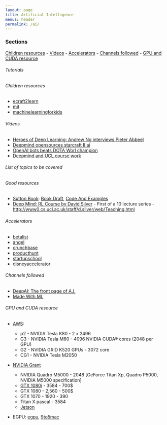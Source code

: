 ```yaml
---
layout: page
title: Artificial Intelligence
menus: header
permalink: /ai/
---
```


### Sections
[Children resources](#children-resources) - [Videos](#videos) - [Accelerators](#accelerators) - [Channels followed](#channels-followed) - [GPU and CUDA resource](#gpu-and-cuda-resource)

###### Tutorials

###### Children resources

- [ecraft2learn](https://ecraft2learn.github.io/ai/)
- [mit](https://www.media.mit.edu/posts/kids-ai-devices/)
- [machinelearningforkids](https://machinelearningforkids.co.uk/#!/links#top)

###### Videos

- [Heroes of Deep Learning: Andrew Ng interviews Pieter Abbeel](https://www.youtube.com/watch?v=dmkPJpWCVcI)
- [Deepmind opensources starcraft II ai](https://www.youtube.com/watch?v=St5lxIxYGkI)
- [OpenAI bots beats DOTA Worl champion](https://www.youtube.com/watch?v=cLC_GHZCOVQ)
- [Deepmind and UCL course work](https://www.youtube.com/watch?v=_aUq7lmMfxo)


###### List of topics to be covered

###### Good resources 

- [Sutton Book](http://incompleteideas.net/sutton/book/the-book-2nd.html): [Book Draft](http://incompleteideas.net/sutton/book/bookdraft2016sep.pdf), [Code And Examples](https://github.com/ShangtongZhang/reinforcement-learning-an-introduction)
- [Deep Mind: RL Course by David Silver](https://www.youtube.com/watch?v=2pWv7GOvuf0) - First of a 10 lecture series - <http://www0.cs.ucl.ac.uk/staff/d.silver/web/Teaching.html>



###### Accelerators

- [betalist](https://betalist.com/)
- [angel](https://angel.co/)
- [crunchbase](https://www.crunchbase.com/)
- [producthunt](https://www.producthunt.com/)
- [startupschool](https://www.startupschool.org/)
- [disneyaccelerator](https://disneyaccelerator.com/)


###### Channels followed

- [DeepAI: The front page of A.I.](https://deepai.org/)
- [Made With ML](https://madewithml.com/)


###### GPU and CUDA resource

- [AWS](http://docs.aws.amazon.com/AWSEC2/latest/UserGuide/accelerated-computing-instances.html): 
	- p2 - NVIDIA Tesla K80 - 2 x 2496
	- G3 - NVIDIA Tesla M60 - 4096 NVIDIA CUDA® cores (2048 per GPU)
	- G2 - NVIDIA GRID K520 GPUs - 3072 core
	- CG1 -  NVIDIA Tesla M2050

- [NVIDIA Grant](https://developer.nvidia.com/academic_gpu_seeding)
	- NVIDIA Quadro M5000 - 2048 [GeForce Titan Xp, Quadro P5000, NVIDIA M5000 specification]
	- [GTX 1080i](https://www.nvidia.com/en-us/geforce/products/10series/geforce-gtx-1080-ti/) - 3584 - 700$
	- GTX 1080 - 2,560 - 500$
	- GTX 1070 - 1920 - 390
	- Titan X pascal - 3584
	- [Jetson](https://www.phoronix.com/scan.php?page=article&item=jetson-tegra-x2&num=1)
- EGPU: [egpu](https://egpu.io/), [9to5mac](https://9to5mac.com/2017/04/11/hands-on-powering-the-macbook-pro-with-an-egpu-using-nvidias-new-pascal-drivers/)




